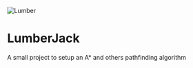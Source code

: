 ![Lumber](https://github.com/Maaroufi/LumberJack/tyutyd.JPG?raw=true)

# LumberJack
 A small project to setup an A* and others pathfinding algorithm 
